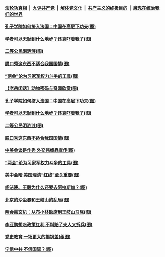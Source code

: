 

####  [法轮功真相](../../../../basic/blob/master/README.md?t=03202101) &nbsp;|&nbsp; [九评共产党](../../../../9ping.md/blob/master/README.md?t=03202101) &nbsp;|&nbsp; [解体党文化](../../../../jtdwh.md/blob/master/README.md?t=03202101)  &nbsp;|&nbsp; [共产主义的终极目的](../../../../gczydzjmd.md/blob/master/README.md?t=03202101) &nbsp;|&nbsp; [魔鬼在统治我们的世界](../../../../mgztzwmdsj.md/blob/master/README.md?t=03202101) 


#### [孔子学院如何挤入法国：中国在高层下功夫(图)](../pages/p4/966093.md?t=03202101) 

#### [学者可以无耻到什么地步？还真吓着我了(图)](../pages/p4/966091.md?t=03202101) 

#### [二等公民泪涟涟(图)](../pages/p4/966101.md?t=03202101) 

#### [脱口秀这东西不适合我国国情(图)](../pages/p4/966089.md?t=03202101) 

#### [“两会”沦为习家军权力斗争的工具(图)](../pages/p4/966020.md?t=03202101) 




#### [【老岳闲话】动物密码与奇闻欣赏(图)](../pages/p4/966112.md?t=03202101) 

#### [孔子学院如何挤入法国：中国在高层下功夫(图)](../pages/p4/966093.md?t=03202101) 

#### [学者可以无耻到什么地步？还真吓着我了(图)](../pages/p4/966091.md?t=03202101) 

#### [二等公民泪涟涟(图)](../pages/p4/966101.md?t=03202101) 

#### [脱口秀这东西不适合我国国情(图)](../pages/p4/966089.md?t=03202101) 

#### [中美会谈是作秀 外交伟绩靠宣传(图)](../pages/p4/966096.md?t=03202101) 


#### [“两会”沦为习家军权力斗争的工具(图)](../pages/p4/966020.md?t=03202101) 

#### [美中会晤 美国理清“红线”至关重要(图)](../pages/p4/965993.md?t=03202101) 

#### [杨洁篪、王毅为什么还要去阿拉斯加？(图)](../pages/p4/966010.md?t=03202101) 

#### [北京的沙尘暴和王岐山的乱局(图)](../pages/p4/965989.md?t=03202101) 

#### [两会露玄机：从布小林缺席到王岐山马屁(图)](../pages/p4/965987.md?t=03202101) 

#### [李亚鹏想吃政策红利 不料赔了夫人又折兵(图)](../pages/p4/965986.md?t=03202101) 



#### [党史教育 一场更大的揭锅盖(组图)](../pages/p4/965934.md?t=03202101) 

#### [宁信中共 不信国际？(图)](../pages/p4/965917.md?t=03202101) 


